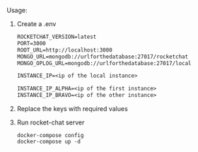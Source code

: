 Usage:

1. Create a .env

   ```txt
   ROCKETCHAT_VERSION=latest
   PORT=3000
   ROOT_URL=http://localhost:3000
   MONGO_URL=mongodb://urlforthedatabase:27017/rocketchat
   MONGO_OPLOG_URL=mongodb://urlforthedatabase:27017/local

   INSTANCE_IP=<ip of the local instance>

   INSTANCE_IP_ALPHA=<ip of the first instance>
   INSTANCE_IP_BRAVO=<ip of the other instance>
   ```

2. Replace the keys with required values

3. Run rocket-chat server

   ```console
   docker-compose config
   docker-compose up -d
   ```
